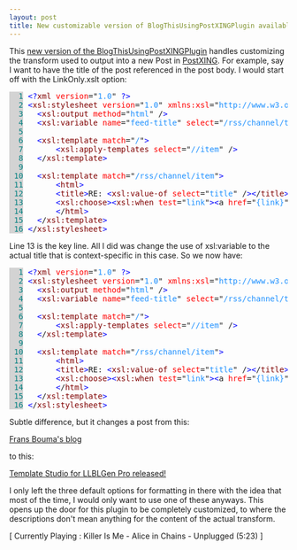 ```yaml
---
layout: post
title: New customizable version of BlogThisUsingPostXINGPlugin available
---
```

This <a href="http://PostXING.url123.com/plugin1.0.5004.1">new version of the 
BlogThisUsingPostXINGPlugin</a> handles customizing the transform used to output 
into a new Post in <a href="http://PostXING.url123.com/main">PostXING</a>. For 
example, say I want to have the title of the post referenced in the post body. I 
would start off with the LinkOnly.xslt option:

<pre><span style="COLOR: teal; BACKGROUND-COLOR: lightgrey">  1</span> <span style="COLOR: blue">&lt;?</span><span style="COLOR: maroon">xml</span> <span style="COLOR: red">version</span>="<span style="COLOR: dodgerblue">1.0</span>" <span style="COLOR: blue">?&gt;</span>
<span style="COLOR: teal; BACKGROUND-COLOR: lightgrey">  2</span> <span style="COLOR: blue">&lt;</span><span style="COLOR: maroon">xsl:stylesheet</span> <span style="COLOR: red">version</span>="<span style="COLOR: dodgerblue">1.0</span>" <span style="COLOR: red">xmlns:xsl</span>="<span style="COLOR: dodgerblue">http://www.w3.org/1999/XSL/Transform</span>"<span style="COLOR: blue">&gt;</span>
<span style="COLOR: teal; BACKGROUND-COLOR: lightgrey">  3</span> 	<span style="COLOR: blue">&lt;</span><span style="COLOR: maroon">xsl:output</span> <span style="COLOR: red">method</span>="<span style="COLOR: dodgerblue">html</span>" /<span style="COLOR: blue">&gt;</span> 
<span style="COLOR: teal; BACKGROUND-COLOR: lightgrey">  4</span> 	<span style="COLOR: blue">&lt;</span><span style="COLOR: maroon">xsl:variable</span> <span style="COLOR: red">name</span>="<span style="COLOR: dodgerblue">feed-title</span>" <span style="COLOR: red">select</span>="<span style="COLOR: dodgerblue">/rss/channel/title</span>" /<span style="COLOR: blue">&gt;</span>
<span style="COLOR: teal; BACKGROUND-COLOR: lightgrey">  5</span> 	
<span style="COLOR: teal; BACKGROUND-COLOR: lightgrey">  6</span> 	<span style="COLOR: blue">&lt;</span><span style="COLOR: maroon">xsl:template</span> <span style="COLOR: red">match</span>="<span style="COLOR: dodgerblue">/</span>"<span style="COLOR: blue">&gt;</span>
<span style="COLOR: teal; BACKGROUND-COLOR: lightgrey">  7</span> 		<span style="COLOR: blue">&lt;</span><span style="COLOR: maroon">xsl:apply-templates</span> <span style="COLOR: red">select</span>="<span style="COLOR: dodgerblue">//item</span>" /<span style="COLOR: blue">&gt;</span>
<span style="COLOR: teal; BACKGROUND-COLOR: lightgrey">  8</span> 	<span style="COLOR: blue">&lt;</span>/<span style="COLOR: maroon">xsl:template</span><span style="COLOR: blue">&gt;</span>
<span style="COLOR: teal; BACKGROUND-COLOR: lightgrey">  9</span> 
<span style="COLOR: teal; BACKGROUND-COLOR: lightgrey"> 10</span> 	<span style="COLOR: blue">&lt;</span><span style="COLOR: maroon">xsl:template</span> <span style="COLOR: red">match</span>="<span style="COLOR: dodgerblue">/rss/channel/item</span>"<span style="COLOR: blue">&gt;</span>
<span style="COLOR: teal; BACKGROUND-COLOR: lightgrey"> 11</span> 		<span style="COLOR: blue">&lt;</span><span style="COLOR: maroon">html</span><span style="COLOR: blue">&gt;</span>
<span style="COLOR: teal; BACKGROUND-COLOR: lightgrey"> 12</span> 		<span style="COLOR: blue">&lt;</span><span style="COLOR: maroon">title</span><span style="COLOR: blue">&gt;</span>RE: <span style="COLOR: blue">&lt;</span><span style="COLOR: maroon">xsl:value-of</span> <span style="COLOR: red">select</span>="<span style="COLOR: dodgerblue">title</span>" /<span style="COLOR: blue">&gt;</span><span style="COLOR: blue">&lt;</span>/<span style="COLOR: maroon">title</span><span style="COLOR: blue">&gt;</span>
<span style="COLOR: teal; BACKGROUND-COLOR: lightgrey"> 13</span> 		<span style="COLOR: blue">&lt;</span><span style="COLOR: maroon">xsl:choose</span><span style="COLOR: blue">&gt;</span><span style="COLOR: blue">&lt;</span><span style="COLOR: maroon">xsl:when</span> <span style="COLOR: red">test</span>="<span style="COLOR: dodgerblue">link</span>"<span style="COLOR: blue">&gt;</span><span style="COLOR: blue">&lt;</span>a <span style="COLOR: red">href</span>="<span style="COLOR: dodgerblue">{link}</span>"<span style="COLOR: blue">&gt;</span><span style="COLOR: blue">&lt;</span><span style="COLOR: maroon">xsl:value-of</span> <span style="COLOR: red">select</span>="<span style="COLOR: dodgerblue">$feed-title</span>" /<span style="COLOR: blue">&gt;</span><span style="COLOR: blue">&lt;</span>/<span style="COLOR: maroon">a</span><span style="COLOR: blue">&gt;</span><span style="COLOR: blue">&lt;</span>/<span style="COLOR: maroon">xsl:when</span><span style="COLOR: blue">&gt;</span><span style="COLOR: blue">&lt;</span><span style="COLOR: maroon">xsl:otherwise</span><span style="COLOR: blue">&gt;</span><span style="COLOR: blue">&lt;</span><span style="COLOR: maroon">xsl:value-of</span> <span style="COLOR: red">select</span>="<span style="COLOR: dodgerblue">$feed-title</span>" /<span style="COLOR: blue">&gt;</span><span style="COLOR: blue">&lt;</span>/<span style="COLOR: maroon">xsl:otherwise</span><span style="COLOR: blue">&gt;</span><span style="COLOR: blue">&lt;</span>/<span style="COLOR: maroon">xsl:choose</span><span style="COLOR: blue">&gt;</span>
<span style="COLOR: teal; BACKGROUND-COLOR: lightgrey"> 14</span> 		<span style="COLOR: blue">&lt;</span>/<span style="COLOR: maroon">html</span><span style="COLOR: blue">&gt;</span>
<span style="COLOR: teal; BACKGROUND-COLOR: lightgrey"> 15</span> 	<span style="COLOR: blue">&lt;</span>/<span style="COLOR: maroon">xsl:template</span><span style="COLOR: blue">&gt;</span>
<span style="COLOR: teal; BACKGROUND-COLOR: lightgrey"> 16</span> <span style="COLOR: blue">&lt;</span>/<span style="COLOR: maroon">xsl:stylesheet</span><span style="COLOR: blue">&gt;</span></pre>

Line 13 is the key line. All I did was change the use of 
xsl:variable to the actual title that is context-specific in this case. So we 
now have:

<pre><span style="COLOR: teal; BACKGROUND-COLOR: lightgrey">  1</span> <span style="COLOR: blue">&lt;?</span><span style="COLOR: maroon">xml</span> <span style="COLOR: red">version</span>="<span style="COLOR: dodgerblue">1.0</span>" <span style="COLOR: blue">?&gt;</span>
<span style="COLOR: teal; BACKGROUND-COLOR: lightgrey">  2</span> <span style="COLOR: blue">&lt;</span><span style="COLOR: maroon">xsl:stylesheet</span> <span style="COLOR: red">version</span>="<span style="COLOR: dodgerblue">1.0</span>" <span style="COLOR: red">xmlns:xsl</span>="<span style="COLOR: dodgerblue">http://www.w3.org/1999/XSL/Transform</span>"<span style="COLOR: blue">&gt;</span>
<span style="COLOR: teal; BACKGROUND-COLOR: lightgrey">  3</span> 	<span style="COLOR: blue">&lt;</span><span style="COLOR: maroon">xsl:output</span> <span style="COLOR: red">method</span>="<span style="COLOR: dodgerblue">html</span>" /<span style="COLOR: blue">&gt;</span> 
<span style="COLOR: teal; BACKGROUND-COLOR: lightgrey">  4</span> 	<span style="COLOR: blue">&lt;</span><span style="COLOR: maroon">xsl:variable</span> <span style="COLOR: red">name</span>="<span style="COLOR: dodgerblue">feed-title</span>" <span style="COLOR: red">select</span>="<span style="COLOR: dodgerblue">/rss/channel/title</span>" /<span style="COLOR: blue">&gt;</span>
<span style="COLOR: teal; BACKGROUND-COLOR: lightgrey">  5</span> 	
<span style="COLOR: teal; BACKGROUND-COLOR: lightgrey">  6</span> 	<span style="COLOR: blue">&lt;</span><span style="COLOR: maroon">xsl:template</span> <span style="COLOR: red">match</span>="<span style="COLOR: dodgerblue">/</span>"<span style="COLOR: blue">&gt;</span>
<span style="COLOR: teal; BACKGROUND-COLOR: lightgrey">  7</span> 		<span style="COLOR: blue">&lt;</span><span style="COLOR: maroon">xsl:apply-templates</span> <span style="COLOR: red">select</span>="<span style="COLOR: dodgerblue">//item</span>" /<span style="COLOR: blue">&gt;</span>
<span style="COLOR: teal; BACKGROUND-COLOR: lightgrey">  8</span> 	<span style="COLOR: blue">&lt;</span>/<span style="COLOR: maroon">xsl:template</span><span style="COLOR: blue">&gt;</span>
<span style="COLOR: teal; BACKGROUND-COLOR: lightgrey">  9</span> 
<span style="COLOR: teal; BACKGROUND-COLOR: lightgrey"> 10</span> 	<span style="COLOR: blue">&lt;</span><span style="COLOR: maroon">xsl:template</span> <span style="COLOR: red">match</span>="<span style="COLOR: dodgerblue">/rss/channel/item</span>"<span style="COLOR: blue">&gt;</span>
<span style="COLOR: teal; BACKGROUND-COLOR: lightgrey"> 11</span> 		<span style="COLOR: blue">&lt;</span><span style="COLOR: maroon">html</span><span style="COLOR: blue">&gt;</span>
<span style="COLOR: teal; BACKGROUND-COLOR: lightgrey"> 12</span> 		<span style="COLOR: blue">&lt;</span><span style="COLOR: maroon">title</span><span style="COLOR: blue">&gt;</span>RE: <span style="COLOR: blue">&lt;</span><span style="COLOR: maroon">xsl:value-of</span> <span style="COLOR: red">select</span>="<span style="COLOR: dodgerblue">title</span>" /<span style="COLOR: blue">&gt;</span><span style="COLOR: blue">&lt;</span>/<span style="COLOR: maroon">title</span><span style="COLOR: blue">&gt;</span>
<span style="COLOR: teal; BACKGROUND-COLOR: lightgrey"> 13</span> 		<span style="COLOR: blue">&lt;</span><span style="COLOR: maroon">xsl:choose</span><span style="COLOR: blue">&gt;</span><span style="COLOR: blue">&lt;</span><span style="COLOR: maroon">xsl:when</span> <span style="COLOR: red">test</span>="<span style="COLOR: dodgerblue">link</span>"<span style="COLOR: blue">&gt;</span><span style="COLOR: blue">&lt;</span>a <span style="COLOR: red">href</span>="<span style="COLOR: dodgerblue">{link}</span>"<span style="COLOR: blue">&gt;</span><span style="COLOR: blue">&lt;</span><span style="COLOR: maroon">xsl:value-of</span> <span style="COLOR: red">select</span>="<span style="COLOR: dodgerblue">title</span>" /<span style="COLOR: blue">&gt;</span><span style="COLOR: blue">&lt;</span>/<span style="COLOR: maroon">a</span><span style="COLOR: blue">&gt;</span><span style="COLOR: blue">&lt;</span>/<span style="COLOR: maroon">xsl:when</span><span style="COLOR: blue">&gt;</span><span style="COLOR: blue">&lt;</span><span style="COLOR: maroon">xsl:otherwise</span><span style="COLOR: blue">&gt;</span><span style="COLOR: blue">&lt;</span><span style="COLOR: maroon">xsl:value-of</span> <span style="COLOR: red">select</span>="<span style="COLOR: dodgerblue">title</span>" /<span style="COLOR: blue">&gt;</span><span style="COLOR: blue">&lt;</span>/<span style="COLOR: maroon">xsl:otherwise</span><span style="COLOR: blue">&gt;</span><span style="COLOR: blue">&lt;</span>/<span style="COLOR: maroon">xsl:choose</span><span style="COLOR: blue">&gt;</span>
<span style="COLOR: teal; BACKGROUND-COLOR: lightgrey"> 14</span> 		<span style="COLOR: blue">&lt;</span>/<span style="COLOR: maroon">html</span><span style="COLOR: blue">&gt;</span>
<span style="COLOR: teal; BACKGROUND-COLOR: lightgrey"> 15</span> 	<span style="COLOR: blue">&lt;</span>/<span style="COLOR: maroon">xsl:template</span><span style="COLOR: blue">&gt;</span>
<span style="COLOR: teal; BACKGROUND-COLOR: lightgrey"> 16</span> <span style="COLOR: blue">&lt;</span>/<span style="COLOR: maroon">xsl:stylesheet</span><span style="COLOR: blue">&gt;</span></pre>

Subtle difference, but it changes a post from this:

<a href="http://weblogs.asp.net/fbouma/archive/2005/01/03/345841.aspx">Frans 
Bouma's blog</a> 

to this:

<a href="http://weblogs.asp.net/fbouma/archive/2005/01/03/345841.aspx">Template 
Studio for LLBLGen Pro released!</a> 

I only left the three default options for formatting in there 
with the idea that most of the time, I would only want to use one of these 
anyways. This opens up the door for this plugin to be completely customized, to 
where the descriptions don't mean anything for the content of the actual 
transform.

<p class="media">[ Currently Playing : Killer Is Me - Alice in Chains - Unplugged 
(5:23) ]</p>